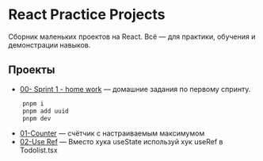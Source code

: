 # React Practice Projects

Сборник маленьких проектов на React. Всё — для практики, обучения и демонстрации навыков.

## Проекты

- [00- Sprint 1 - home work](./homeWork-sprint-01) — домашние задания по первому спринту.
``` bash
    pnpm i
    pnpm add uuid
    pnpm dev
```
- [01-Counter](./counter) — счётчик с настраиваемым максимумом
- [02-Use Ref](./useRef) — Вместо хука useState используй хук useRef в Todolist.tsx